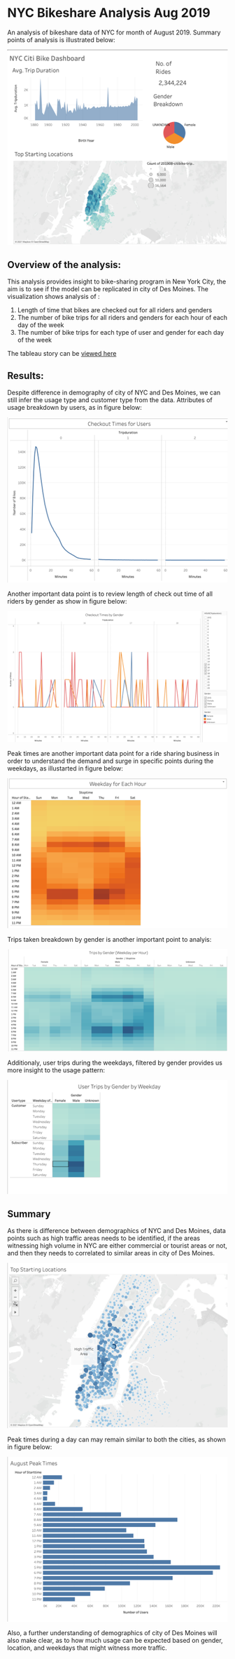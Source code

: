 # NYC Bikeshare Analysis Aug 2019

An analysis of bikeshare data of NYC for month of August 2019. Summary points of analysis is illustrated below:

![Summary](https://github.com/div1085/bikesharing/blob/ffa217213919b6ffb410ab0ce474671434bc26be/images/Screen%20Shot%202021-12-05%20at%209.05.51%20PM.png)

## Overview of the analysis:

This analysis provides insight to bike-sharing program in New York City, the aim is to see if the model can be replicated in city of Des Moines. The visualization shows analysis of :

  1. Length of time that bikes are checked out for all riders and genders
  2. The number of bike trips for all riders and genders for each hour of each day of the week
  3. The number of bike trips for each type of user and gender for each day of the week

The tableau story can be [viewed here](https://public.tableau.com/views/NYCBikeshareAug19Analysis/NYCBikeshareAugust19Analysis?:language=en-US&publish=yes&:display_count=n&:origin=viz_share_link)

## Results:

Despite difference in demography of city of NYC and Des Moines, we can still infer the usage type and customer type from the data. Attributes of usage breakdown by users, as in figure below:

![Figure 1](https://github.com/div1085/bikesharing/blob/ffa217213919b6ffb410ab0ce474671434bc26be/images/1.png)

Another important data point is to review length of check out time of all riders by gender as show in figure below:

![Figure 2](https://github.com/div1085/bikesharing/blob/ffa217213919b6ffb410ab0ce474671434bc26be/images/2.png)

Peak times are another important data point for a ride sharing business in order to understand the demand and surge in specific points during the weekdays, as illustarted in figure below:

![Figure 3](https://github.com/div1085/bikesharing/blob/ffa217213919b6ffb410ab0ce474671434bc26be/images/3.png)

Trips taken breakdown by gender is another important point to analyis:

![Figure 4](https://github.com/div1085/bikesharing/blob/ffa217213919b6ffb410ab0ce474671434bc26be/images/4.png)

Additionaly, user trips during the weekdays, filtered by gender provides us more insight to the usage pattern:

![Figure 5](https://github.com/div1085/bikesharing/blob/ffa217213919b6ffb410ab0ce474671434bc26be/images/5.png)

## Summary

As there is difference between demographics of NYC and Des Moines, data points such as high traffic areas needs to be identified, if the areas witnessing high volume in NYC are either commercial or tourist areas or not, and then they needs to correlated to similar areas in city of Des Moines. 

![Figure 6](https://github.com/div1085/bikesharing/blob/ffa217213919b6ffb410ab0ce474671434bc26be/images/7.png)

Peak times during a day can may remain similar to both the cities, as shown in figure below:

![Figure 7](https://github.com/div1085/bikesharing/blob/ffa217213919b6ffb410ab0ce474671434bc26be/images/6.png)

Also, a further understanding of demographics of city of Des Moines will also make clear, as to how much usage can be expected based on gender, location, and weekdays that might witness more traffic.


